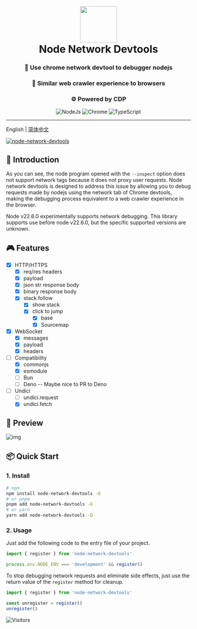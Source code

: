<div align="center">
  <h1 align="center">
    <img src="https://github.com/GrinZero/extreme/assets/70185413/415b35ca-6e28-4486-b480-459bda8f1faa" width="100" />
    <br>Node Network Devtools</h1>

 <h3 align="center">🔮  Use chrome network devtool to debugger nodejs</h3>
 <h3 align="center">🦎  Similar web crawler experience to browsers </h3>
 <h3 align="center">⚙️  Powered by CDP</h3>
  <p align="center">
  <p align="center">
     <img src="https://img.shields.io/badge/node.js-6DA55F?style=for-the-badge&logo=node.js&logoColor=white" alt="NodeJs"/>
    <img src="https://img.shields.io/badge/Google%20Chrome-4285F4?style=for-the-badge&logo=GoogleChrome&logoColor=white" alt="Chrome"/>
   <img src="https://img.shields.io/badge/TypeScript-3178C6.svg?style=for-the-badge&logo=TypeScript&logoColor=white" alt="TypeScript" />
 </p>
 </p>

</div>

---

English | [简体中文](README-zh_CN.md)

[![node-network-devtools](https://snyk.io/advisor/npm-package/node-network-devtools/badge.svg)](https://snyk.io/advisor/npm-package/node-network-devtools)

## 📖 Introduction

As you can see, the node program opened with the `--inspect` option does not support network tags because it does not proxy user requests.
Node network devtools is designed to address this issue by allowing you to debug requests made by nodejs using the network tab of Chrome devtools, making the debugging process equivalent to a web crawler experience in the browser.

Node v22.6.0 experimentally supports network debugging. This library supports use before node v22.6.0, but the specific supported versions are unknown.

## 🎮 Features

- [x] HTTP/HTTPS
  - [x] req/res headers
  - [x] payload
  - [x] json str response body
  - [x] binary response body
  - [x] stack follow
    - [x] show stack
    - [x] click to jump
      - [x] base
      - [x] Sourcemap
- [x] WebSocket
  - [x] messages
  - [x] payload
  - [x] headers
- [ ] Compatibility
  - [x] commonjs
  - [x] esmodule
  - [ ] Bun
  - [ ] Deno -- Maybe nice to PR to Deno
- [ ] Undici
  - [ ] undici.request
  - [x] undici.fetch

## 👀 Preview

![img](https://github.com/GrinZero/node-network-devtools/assets/70185413/5338d8f2-bb54-46fd-b243-a7a5b4af3031)

## 📦 Quick Start

### 1. Install

```bash
# npm
npm install node-network-devtools -D
# or pnpm
pnpm add node-network-devtools -D
# or yarn
yarn add node-network-devtools -D
```

### 2. Usage

Just add the following code to the entry file of your project.

```typescript
import { register } from 'node-network-devtools'

process.env.NODE_ENV === 'development' && register()
```

To stop debugging network requests and eliminate side effects, just use the return value of the `register` method for cleanup.

```typescript
import { register } from 'node-network-devtools'

const unregister = register()
unregister()
```

![Visitors](https://api.visitorbadge.io/api/visitors?path=https%3A%2F%2Fgithub.com%2FGrinZero%2Fnode-network-devtools&labelColor=%237fa1f7&countColor=%23697689)
